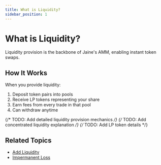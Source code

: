 ```yaml
---
title: What is Liquidity?
sidebar_position: 1
---
```


# What is Liquidity?

Liquidity provision is the backbone of Jaine's AMM, enabling instant token swaps.

## How It Works

When you provide liquidity:
1. Deposit token pairs into pools
2. Receive LP tokens representing your share
3. Earn fees from every trade in that pool
4. Can withdraw anytime

{/* TODO: Add detailed liquidity provision mechanics */}
{/* TODO: Add concentrated liquidity explanation */}
{/* TODO: Add LP token details */}

## Related Topics
- [Add Liquidity](./add-liquidity)
- [Impermanent Loss](./impermanent-loss)

